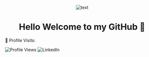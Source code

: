 <div id="header" align ="center">



  ![text](https://github.com/giseleortiz/GiseleOrtiz/assets/144640915/4f7cad3a-2654-4174-844c-6b3fc1f88299)

<h1 align="center" >Hello Welcome to my GitHub  👋 </h1> 
</div>

<div aling="center" >

<p>👀 Profile Visits:</p>

 <img src="https://komarev.com/ghpvc/?username=giseleortiz&color=brightgreen" alt="Profile Views">
<img src="https://img.shields.io/badge/LinkedIn-0077B5?style=for-the-badge&logo=linkedin&logoColor=white" alt="LinkedIn">
</a>
<a href="https://www.linkedin.com/in/giseleortiz/">


</div>


